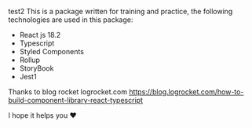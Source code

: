 test2
This is a package written for training and practice, the following technologies are used in this package:

- React js 18.2
- Typescript
- Styled Components
- Rollup
- StoryBook
- Jest1

Thanks to blog rocket logrocket.com
https://blog.logrocket.com/how-to-build-component-library-react-typescript

I hope it helps you ❤️
